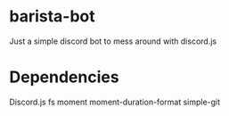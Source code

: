 # barista-bot
Just a simple discord bot to mess around with discord.js

# Dependencies
Discord.js
fs
moment
moment-duration-format
simple-git